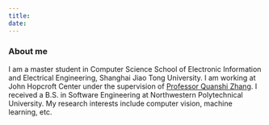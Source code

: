 ```yaml
---
title: 
date: 
---
```

### About me
I am a master student in Computer Science School of Electronic Information and Electrical Engineering, Shanghai Jiao Tong University.  I am working at John Hopcroft Center under the supervision of [Professor Quanshi Zhang](http://qszhang.com/).
I received a B.S. in Software Engineering at Northwestern Polytechnical University. My research interests include computer vision, machine learning, etc.

